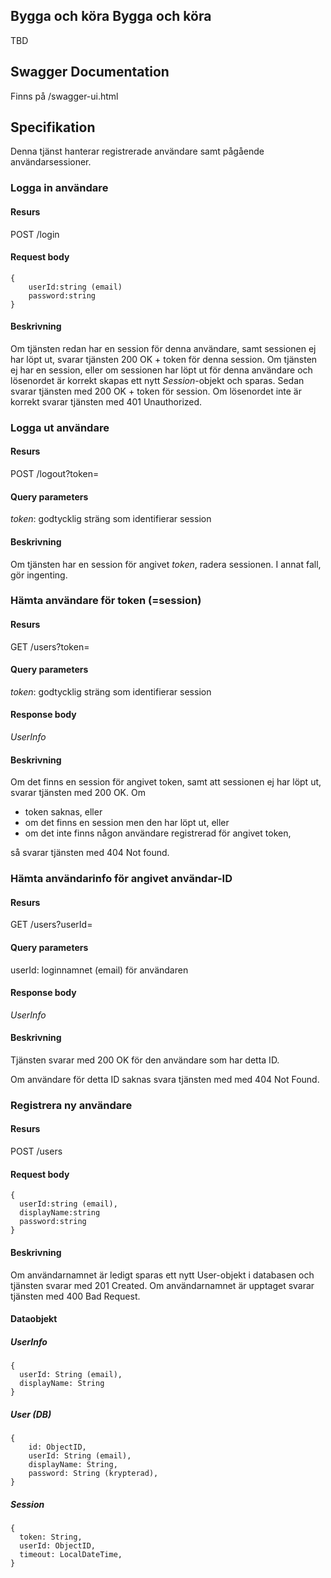 Bygga och köra
Bygga och köra
--------------
TBD

Swagger Documentation
---------------------
Finns på <host>/swagger-ui.html

Specifikation
-------------
Denna tjänst hanterar registrerade användare samt pågående användarsessioner.

### Logga in användare
#### Resurs
POST /login

#### Request body

    {
        userId:string (email)
        password:string
    }

#### Beskrivning
Om tjänsten redan har en session för denna användare, samt sessionen ej har löpt ut, svarar tjänsten 200 OK + token för denna session.
Om tjänsten ej har en session, eller om sessionen har löpt ut för denna användare och lösenordet är korrekt skapas ett nytt _Session_-objekt och sparas. Sedan svarar tjänsten med 200 OK + token för session.
Om lösenordet inte är korrekt svarar tjänsten med 401 Unauthorized.

### Logga ut användare
#### Resurs
POST /logout?token=<string>

#### Query parameters
_token_: godtycklig sträng som identifierar session

#### Beskrivning
Om tjänsten har en session för angivet _token_, radera sessionen. I annat fall, gör ingenting.

### Hämta användare för token (=session)
#### Resurs
GET /users?token=<string>

#### Query parameters
_token_: godtycklig sträng som identifierar session

#### Response body
_UserInfo_

#### Beskrivning
Om det finns en session för angivet token, samt att sessionen ej har löpt ut, svarar tjänsten med 200 OK. 
Om 

- token saknas, eller 
- om det finns en session men den har löpt ut, eller 
- om det inte finns någon användare registrerad för angivet token, 

så svarar tjänsten med 404 Not found.

### Hämta användarinfo för angivet användar-ID
#### Resurs
GET /users?userId=<string>

#### Query parameters
userId: loginnamnet (email) för användaren

#### Response body
_UserInfo_

#### Beskrivning
Tjänsten svarar med 200 OK för den användare som har detta ID.

Om användare för detta ID saknas svara tjänsten med med 404 Not Found.

### Registrera ny användare
#### Resurs
POST /users

#### Request body

    {
      userId:string (email),
      displayName:string
      password:string
    }

#### Beskrivning
Om användarnamnet är ledigt sparas ett nytt User-objekt i databasen och tjänsten svarar med 201 Created.
Om användarnamnet är upptaget svarar tjänsten med 400 Bad Request.

#### Dataobjekt
##### UserInfo

    {
      userId: String (email),
      displayName: String
    }

##### User (DB)

    {
        id: ObjectID,
        userId: String (email),
        displayName: String,
        password: String (krypterad),
    }

##### Session

    {
      token: String,
      userId: ObjectID,
      timeout: LocalDateTime,
    }